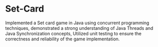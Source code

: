 # Set-Card

Implemented a Set card game in Java using concurrent programming techniques, demonstrated a strong understanding of Java Threads and Java Synchronization concepts, Utilized unit testing to ensure the correctness and reliability of the game implementation.
